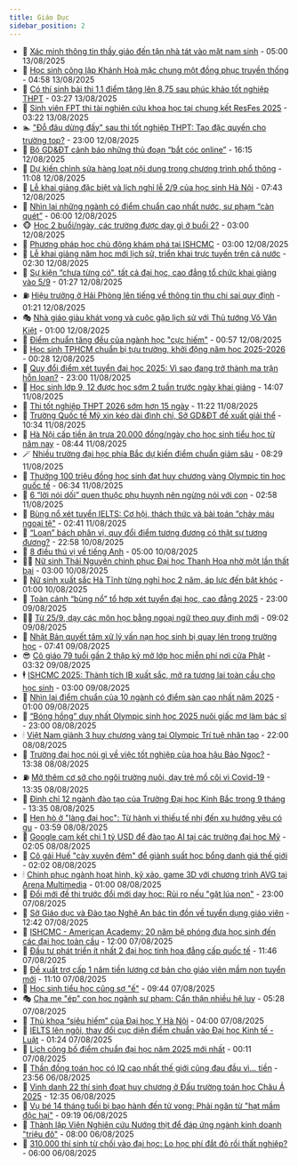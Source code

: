 ```yaml
---
title: Giáo Dục
sidebar_position: 2
---
```


<!-- dantri-giao-duc:START -->
- 🤡 [Xác minh thông tin thầy giáo đến tận nhà tát vào mặt nam sinh](https://dantri.com.vn/giao-duc/xac-minh-thong-tin-thay-giao-den-tan-nha-tat-vao-mat-nam-sinh-20250813104601758.htm) - 05:00 13/08/2025
- 🗽 [Học sinh công lập Khánh Hoà mặc chung một đồng phục truyền thống](https://dantri.com.vn/giao-duc/hoc-sinh-cong-lap-khanh-hoa-mac-chung-mot-dong-phuc-truyen-thong-20250813101358668.htm) - 04:58 13/08/2025
- 🚦 [Có thí sinh bài thi 1,1 điểm tăng lên 8,75 sau phúc khảo tốt nghiệp THPT](https://dantri.com.vn/giao-duc/co-thi-sinh-bai-thi-11-diem-tang-len-875-sau-phuc-khao-tot-nghiep-thpt-20250813101807603.htm) - 03:27 13/08/2025
- 🌋 [Sinh viên FPT thi tài nghiên cứu khoa học tại chung kết ResFes 2025](https://dantri.com.vn/giao-duc/sinh-vien-fpt-thi-tai-nghien-cuu-khoa-hoc-tai-chung-ket-resfes-2025-20250813101650072.htm) - 03:22 13/08/2025
- 🏊 [&quot;Đỗ đâu dừng đấy&quot; sau thi tốt nghiệp THPT: Tạo đặc quyền cho trường top?](https://dantri.com.vn/giao-duc/do-dau-dung-day-sau-thi-tot-nghiep-thpt-tao-dac-quyen-cho-truong-top-20250812225216026.htm) - 23:00 12/08/2025
- 🎃 [Bộ GD&amp;ĐT cảnh báo những thủ đoạn “bắt cóc online”](https://dantri.com.vn/giao-duc/bo-gddt-canh-bao-nhung-thu-doan-bat-coc-online-20250812224356404.htm) - 16:15 12/08/2025
- 💄 [Dự kiến chỉnh sửa hàng loạt nội dung trong chương trình phổ thông](https://dantri.com.vn/giao-duc/du-kien-chinh-sua-hang-loat-noi-dung-trong-chuong-trinh-pho-thong-20250812180216446.htm) - 11:08 12/08/2025
- 🦅 [Lễ khai giảng đặc biệt và lịch nghỉ lễ 2/9 của học sinh Hà Nội](https://dantri.com.vn/giao-duc/le-khai-giang-dac-biet-va-lich-nghi-le-29-cua-hoc-sinh-ha-noi-20250812143238562.htm) - 07:43 12/08/2025
- 🚦 [Nhìn lại những ngành có điểm chuẩn cao nhất nước, sư phạm “càn quét”](https://dantri.com.vn/giao-duc/nhin-lai-nhung-nganh-co-diem-chuan-cao-nhat-nuoc-su-pham-can-quet-20250812100924325.htm) - 06:00 12/08/2025
- 🐵 [Học 2 buổi/ngày, các trường được dạy gì ở buổi 2?](https://dantri.com.vn/giao-duc/hoc-2-buoingay-cac-truong-duoc-day-gi-o-buoi-2-20250811171222721.htm) - 03:00 12/08/2025
- 🐘 [Phương pháp học chủ động khám phá tại ISHCMC](https://dantri.com.vn/giao-duc/phuong-phap-hoc-chu-dong-kham-pha-tai-ishcmc-20250811201249273.htm) - 03:00 12/08/2025
- 🦏 [Lễ khai giảng năm học mới lịch sử, triển khai trực tuyến trên cả nước](https://dantri.com.vn/giao-duc/le-khai-giang-nam-hoc-moi-lich-su-trien-khai-truc-tuyen-tren-ca-nuoc-20250812083531805.htm) - 02:30 12/08/2025
- 💼 [Sự kiện “chưa từng có&quot;, tất cả đại học, cao đẳng tổ chức khai giảng vào 5/9](https://dantri.com.vn/giao-duc/su-kien-chua-tung-co-tat-ca-dai-hoc-cao-dang-to-chuc-khai-giang-vao-59-20250812080700929.htm) - 01:27 12/08/2025
- ⛽️ [Hiệu trưởng ở Hải Phòng lên tiếng về thông tin thu chi sai quy định](https://dantri.com.vn/giao-duc/hieu-truong-o-hai-phong-len-tieng-ve-thong-tin-thu-chi-sai-quy-dinh-20250811130812288.htm) - 01:21 12/08/2025
- 🎭 [Nhà giáo giàu khát vọng và cuộc gặp lịch sử với Thủ tướng Võ Văn Kiệt](https://dantri.com.vn/giao-duc/nha-giao-giau-khat-vong-va-cuoc-gap-lich-su-voi-thu-tuong-vo-van-kiet-20250805144204643.htm) - 01:00 12/08/2025
- 🎃 [Điểm chuẩn tăng đều của ngành học &quot;cực hiếm&quot;](https://dantri.com.vn/giao-duc/diem-chuan-tang-deu-cua-nganh-hoc-cuc-hiem-20250812074445678.htm) - 00:57 12/08/2025
- 🚀 [Học sinh TPHCM chuẩn bị tựu trường, khởi động năm học 2025-2026](https://dantri.com.vn/giao-duc/hoc-sinh-tphcm-chuan-bi-tuu-truong-khoi-dong-nam-hoc-2025-2026-20250812071420876.htm) - 00:28 12/08/2025
- 👀 [Quy đổi điểm xét tuyển đại học 2025: Vì sao đang trở thành ma trận hỗn loạn?](https://dantri.com.vn/giao-duc/quy-doi-diem-xet-tuyen-dai-hoc-2025-vi-sao-dang-tro-thanh-ma-tran-hon-loan-20250802222232417.htm) - 23:00 11/08/2025
- 🌝 [Học sinh lớp 9, 12 được học sớm 2 tuần trước ngày khai giảng](https://dantri.com.vn/giao-duc/hoc-sinh-lop-9-12-duoc-hoc-som-2-tuan-truoc-ngay-khai-giang-20250811195858676.htm) - 14:07 11/08/2025
- 🤗 [Thi tốt nghiệp THPT 2026 sớm hơn 15 ngày](https://dantri.com.vn/giao-duc/thi-tot-nghiep-thpt-2026-som-hon-15-ngay-20250811173650028.htm) - 11:22 11/08/2025
- 🦄 [Trường Quốc tế Mỹ xin kéo dài đình chỉ, Sở GD&amp;ĐT đề xuất giải thể](https://dantri.com.vn/giao-duc/truong-quoc-te-my-xin-keo-dai-dinh-chi-so-gddt-de-xuat-giai-the-20250811171648176.htm) - 10:34 11/08/2025
- 🦍 [Hà Nội cấp tiền ăn trưa 20.000 đồng/ngày cho học sinh tiểu học từ năm nay](https://dantri.com.vn/giao-duc/ha-noi-cap-tien-an-trua-20000-dongngay-cho-hoc-sinh-tieu-hoc-tu-nam-nay-20250811153956730.htm) - 08:44 11/08/2025
- 🪄 [Nhiều trường đại học phía Bắc dự kiến điểm chuẩn giảm sâu](https://dantri.com.vn/giao-duc/nhieu-truong-dai-hoc-phia-bac-du-kien-diem-chuan-giam-sau-20250811151810417.htm) - 08:29 11/08/2025
- 🦆 [Thưởng 100 triệu đồng học sinh đạt huy chương vàng Olympic tin học quốc tế](https://dantri.com.vn/giao-duc/thuong-100-trieu-dong-hoc-sinh-dat-huy-chuong-vang-olympic-tin-hoc-quoc-te-20250811121816384.htm) - 06:34 11/08/2025
- 🚀 [6 “lời nói dối” quen thuộc phụ huynh nên ngừng nói với con](https://dantri.com.vn/giao-duc/6-loi-noi-doi-quen-thuoc-phu-huynh-nen-ngung-noi-voi-con-20250811093838861.htm) - 02:58 11/08/2025
- 🦒 [Bùng nổ xét tuyển IELTS: Cơ hội, thách thức và bài toán “chảy máu ngoại tệ&quot;](https://dantri.com.vn/giao-duc/bung-no-xet-tuyen-ielts-co-hoi-thach-thuc-va-bai-toan-chay-mau-ngoai-te-20250811091147589.htm) - 02:41 11/08/2025
- 🤡 [“Loạn” bách phân vị, quy đổi điểm tương đương có thật sự tương đương?](https://dantri.com.vn/giao-duc/loan-bach-phan-vi-quy-doi-diem-tuong-duong-co-that-su-tuong-duong-20250811010955867.htm) - 22:58 10/08/2025
- 🤔 [8 điều thú vị về tiếng Anh](https://dantri.com.vn/giao-duc/8-dieu-thu-vi-ve-tieng-anh-20250809221306328.htm) - 05:00 10/08/2025
- 🧑‍💻 [Nữ sinh Thái Nguyên chinh phục Đại học Thanh Hoa nhờ một lần thất bại](https://dantri.com.vn/giao-duc/nu-sinh-thai-nguyen-chinh-phuc-dai-hoc-thanh-hoa-nho-mot-lan-that-bai-20250809235601090.htm) - 03:00 10/08/2025
- 🤡 [Nữ sinh xuất sắc Hà Tĩnh từng nghỉ học 2 năm, áp lực đến bật khóc](https://dantri.com.vn/giao-duc/nu-sinh-xuat-sac-ha-tinh-tung-nghi-hoc-2-nam-ap-luc-den-bat-khoc-20250809235800839.htm) - 01:00 10/08/2025
- 🧠 [Toàn cảnh “bùng nổ” tổ hợp xét tuyển đại học, cao đẳng 2025](https://dantri.com.vn/giao-duc/toan-canh-bung-no-to-hop-xet-tuyen-dai-hoc-cao-dang-2025-20250810021517312.htm) - 23:00 09/08/2025
- 🧑‍💻 [Từ 25/9, dạy các môn học bằng ngoại ngữ theo quy định mới](https://dantri.com.vn/giao-duc/tu-259-day-cac-mon-hoc-bang-ngoai-ngu-theo-quy-dinh-moi-20250809154709958.htm) - 09:02 09/08/2025
- 🧠 [Nhật Bản quyết tâm xử lý vấn nạn học sinh bị quay lén trong trường học](https://dantri.com.vn/giao-duc/nhat-ban-quyet-tam-xu-ly-van-nan-hoc-sinh-bi-quay-len-trong-truong-hoc-20250809132553515.htm) - 07:41 09/08/2025
- 😎 [Cô giáo 79 tuổi gần 2 thập kỷ mở lớp học miễn phí nơi cửa Phật](https://dantri.com.vn/giao-duc/co-giao-79-tuoi-gan-2-thap-ky-mo-lop-hoc-mien-phi-noi-cua-phat-20250807170355252.htm) - 03:32 09/08/2025
- 🕴 [ISHCMC 2025: Thành tích IB xuất sắc, mở ra tương lai toàn cầu cho học sinh](https://dantri.com.vn/giao-duc/ishcmc-2025-thanh-tich-ib-xuat-sac-mo-ra-tuong-lai-toan-cau-cho-hoc-sinh-20250808171449605.htm) - 03:00 09/08/2025
- 🧠 [Nhìn lại điểm chuẩn của 10 ngành có điểm sàn cao nhất năm 2025](https://dantri.com.vn/giao-duc/nhin-lai-diem-chuan-cua-10-nganh-co-diem-san-cao-nhat-nam-2025-20250808165945589.htm) - 01:00 09/08/2025
- 🚀 [“Bóng hồng” duy nhất Olympic sinh học 2025 nuôi giấc mơ làm bác sĩ](https://dantri.com.vn/giao-duc/bong-hong-duy-nhat-olympic-sinh-hoc-2025-nuoi-giac-mo-lam-bac-si-20250808200933190.htm) - 23:00 08/08/2025
- 🕯 [Việt Nam giành 3 huy chương vàng tại Olympic Trí tuệ nhân tạo](https://dantri.com.vn/giao-duc/viet-nam-gianh-3-huy-chuong-vang-tai-olympic-tri-tue-nhan-tao-20250808200800970.htm) - 22:00 08/08/2025
- 🧰 [Trường đại học nói gì về việc tốt nghiệp của hoa hậu Bảo Ngọc?](https://dantri.com.vn/giao-duc/truong-dai-hoc-noi-gi-ve-viec-tot-nghiep-cua-hoa-hau-bao-ngoc-20250808185105174.htm) - 13:38 08/08/2025
- ⛽️ [Mở thêm cơ sở cho ngôi trường nuôi, dạy trẻ mồ côi vì Covid-19](https://dantri.com.vn/giao-duc/mo-them-co-so-cho-ngoi-truong-nuoi-day-tre-mo-coi-vi-covid-19-20250808192644641.htm) - 13:35 08/08/2025
- 🤖 [Đình chỉ 12 ngành đào tạo của Trường Đại học Kinh Bắc trong 9 tháng](https://dantri.com.vn/giao-duc/dinh-chi-12-nganh-dao-tao-cua-truong-dai-hoc-kinh-bac-trong-9-thang-20250808181626388.htm) - 13:35 08/08/2025
- 🦍 [Hẹn hò ở &quot;làng đại học&quot;: Từ hành vi thiếu tế nhị đến xu hướng yêu có gu](https://dantri.com.vn/giao-duc/hen-ho-o-lang-dai-hoc-tu-hanh-vi-thieu-te-nhi-den-xu-huong-yeu-co-gu-20250808082712783.htm) - 03:59 08/08/2025
- 🐘 [Google cam kết chi 1 tỷ USD để đào tạo AI tại các trường đại học Mỹ](https://dantri.com.vn/giao-duc/google-cam-ket-chi-1-ty-usd-de-dao-tao-ai-tai-cac-truong-dai-hoc-my-20250808085526201.htm) - 02:05 08/08/2025
- 🌊 [Cô gái Huế &quot;cày xuyên đêm&quot; để giành suất học bổng danh giá thế giới](https://dantri.com.vn/giao-duc/co-gai-hue-cay-xuyen-dem-de-gianh-suat-hoc-bong-danh-gia-the-gioi-20250808070531108.htm) - 02:02 08/08/2025
- 🕯 [Chinh phục ngành hoạt hình, kỹ xảo, game 3D với chương trình AVG tại Arena Multimedia](https://dantri.com.vn/giao-duc/chinh-phuc-nganh-hoat-hinh-ky-xao-game-3d-voi-chuong-trinh-avg-tai-arena-multimedia-20250807173116121.htm) - 01:00 08/08/2025
- 🐎 [Đổi mới đề thi trước đổi mới dạy học: Rủi ro nếu &quot;gặt lúa non&quot;](https://dantri.com.vn/giao-duc/doi-moi-de-thi-truoc-doi-moi-day-hoc-rui-ro-neu-gat-lua-non-20250805160258364.htm) - 23:00 07/08/2025
- 🐻 [Sở Giáo dục và Đào tạo Nghệ An bác tin đồn về tuyển dụng giáo viên](https://dantri.com.vn/giao-duc/so-giao-duc-va-dao-tao-nghe-an-bac-tin-don-ve-tuyen-dung-giao-vien-20250807180751637.htm) - 12:42 07/08/2025
- 🐎 [ISHCMC - American Academy: 20 năm bệ phóng đưa học sinh đến các đại học toàn cầu](https://dantri.com.vn/giao-duc/ishcmc-american-academy-20-nam-be-phong-dua-hoc-sinh-den-cac-dai-hoc-toan-cau-20250807181534109.htm) - 12:00 07/08/2025
- 🫣 [Đầu tư phát triển ít nhất 2 đại học tinh hoa đẳng cấp quốc tế](https://dantri.com.vn/giao-duc/dau-tu-phat-trien-it-nhat-2-dai-hoc-tinh-hoa-dang-cap-quoc-te-20250807172506705.htm) - 11:46 07/08/2025
- 🤭 [Đề xuất trợ cấp 1 năm tiền lương cơ bản cho giáo viên mầm non tuyển mới](https://dantri.com.vn/giao-duc/de-xuat-tro-cap-1-nam-tien-luong-co-ban-cho-giao-vien-mam-non-tuyen-moi-20250807172104210.htm) - 11:10 07/08/2025
- 🥳 [Học sinh tiểu học cũng sợ &quot;ế&quot;](https://dantri.com.vn/giao-duc/hoc-sinh-tieu-hoc-cung-so-e-20250807162452815.htm) - 09:44 07/08/2025
- 🎭 [Cha mẹ &quot;ép&quot; con học ngành sư phạm: Cẩn thận nhiều hệ luỵ](https://dantri.com.vn/giao-duc/cha-me-ep-con-hoc-nganh-su-pham-can-than-nhieu-he-luy-20250807091331636.htm) - 05:28 07/08/2025
- 🥸 [Thủ khoa “siêu hiếm” của Đại học Y Hà Nội](https://dantri.com.vn/giao-duc/thu-khoa-sieu-hiem-cua-dai-hoc-y-ha-noi-20250807103453432.htm) - 04:00 07/08/2025
- 🦣 [IELTS lên ngôi, thay đổi cục diện điểm chuẩn vào Đại học Kinh tế - Luật](https://dantri.com.vn/giao-duc/ielts-len-ngoi-thay-doi-cuc-dien-diem-chuan-vao-dai-hoc-kinh-te-luat-20250807081805012.htm) - 01:24 07/08/2025
- 🤔 [Lịch công bố điểm chuẩn đại học năm 2025 mới nhất](https://dantri.com.vn/giao-duc/lich-cong-bo-diem-chuan-dai-hoc-nam-2025-moi-nhat-20250807070105439.htm) - 00:11 07/08/2025
- 🦣 [Thần đồng toán học có IQ cao nhất thế giới cũng đau đầu vì... tiền](https://dantri.com.vn/giao-duc/than-dong-toan-hoc-co-iq-cao-nhat-the-gioi-cung-dau-dau-vi-tien-20250807065149568.htm) - 23:56 06/08/2025
- 🐲 [Vinh danh 22 thí sinh đoạt huy chương ở Đấu trường toán học Châu Á 2025](https://dantri.com.vn/giao-duc/vinh-danh-22-thi-sinh-doat-huy-chuong-o-dau-truong-toan-hoc-chau-a-2025-20250806173455593.htm) - 12:35 06/08/2025
- 🔭 [Vụ bé 14 tháng tuổi bị bạo hành đến tử vong: Phải ngăn từ &quot;hạt mầm độc hại&quot;](https://dantri.com.vn/giao-duc/vu-be-14-thang-tuoi-bi-bao-hanh-den-tu-vong-phai-ngan-tu-hat-mam-doc-hai-20250806115826989.htm) - 09:19 06/08/2025
- 🥷 [Thành lập Viện Nghiên cứu Nướng thịt để đáp ứng ngành kinh doanh &quot;triệu đô&quot;](https://dantri.com.vn/giao-duc/thanh-lap-vien-nghien-cuu-nuong-thit-de-dap-ung-nganh-kinh-doanh-trieu-do-20250806003244533.htm) - 08:00 06/08/2025
- 🎊 [310.000 thí sinh từ chối vào đại học: Lo học phí đắt đỏ rồi thất nghiệp?](https://dantri.com.vn/giao-duc/310000-thi-sinh-tu-choi-vao-dai-hoc-lo-hoc-phi-dat-do-roi-that-nghiep-20250806083808245.htm) - 06:00 06/08/2025<!-- dantri-giao-duc:END -->
